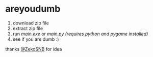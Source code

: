 # areyoudumb

1. download zip file 
2. extract zip file
3. run *main.exe* or *main.py (requires python and pygame installed)*
4. see if you are dumb :)

thanks [@ZekoSNB](https://github.com/ZekoSNB) for idea

